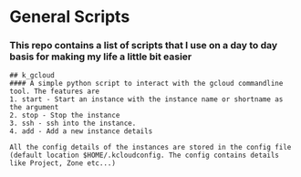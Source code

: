 # General Scripts

### This repo contains a list of scripts that I use on a day to day basis for making my life a little bit easier

```
## k_gcloud
#### A simple python script to interact with the gcloud commandline tool. The features are
1. start - Start an instance with the instance name or shortname as the argument
2. stop - Stop the instance
3. ssh - ssh into the instance.
4. add - Add a new instance details

All the config details of the instances are stored in the config file (default location $HOME/.kcloudconfig. The config contains details like Project, Zone etc...)
```
